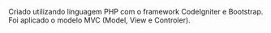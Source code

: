 Criado utilizando linguagem PHP com o framework CodeIgniter e Bootstrap.
Foi aplicado o modelo MVC (Model, View e Controler).
